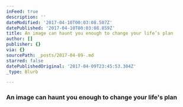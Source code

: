 ```yaml
---
inFeed: true
description: ''
dateModified: '2017-04-10T00:03:08.507Z'
datePublished: '2017-04-10T00:03:08.859Z'
title: An image can haunt you enough to change your life’s plan
author: []
publisher: {}
via: {}
sourcePath: _posts/2017-04-09-.md
starred: false
datePublishedOriginal: '2017-04-09T23:45:53.304Z'
_type: Blurb

---
```

### An image can haunt you enough to change your life's plan